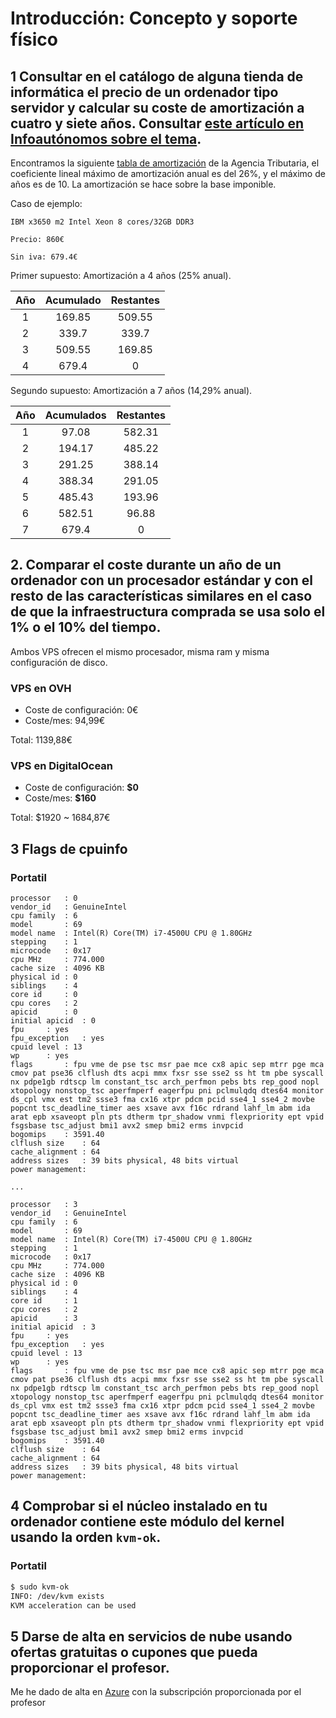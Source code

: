 # Introducción: Concepto y soporte físico

## 1 Consultar en el catálogo de alguna tienda de informática el precio de un ordenador tipo servidor y calcular su coste de amortización a cuatro y siete años. Consultar [este artículo en Infoautónomos sobre el tema](http://infoautonomos.eleconomista.es/consultas-a-la-comunidad/988/).

Encontramos la siguiente [tabla de amortización](https://www.agenciatributaria.es/AEAT.internet/Inicio/Ayuda/Manuales__Folletos_y_Videos/Manuales_practicos/_Ayuda_Folleto_Actividades_economicas/3__Impuesto_sobre_la_Renta_de_las_Personas_Fisicas/3_5_Estimacion_directa_simplificada/3_5_4__Tabla_de_amortizacion_simplificada/3_5_4__Tabla_de_amortizacion_simplificada.html) de la Agencia Tributaria, el coeficiente lineal máximo de amortización anual es del 26%, y el máximo de años es de 10. La amortización se hace sobre la base imponible.

Caso de ejemplo:

	IBM x3650 m2 Intel Xeon 8 cores/32GB DDR3
	
	Precio: 860€
	
	Sin iva: 679.4€



Primer supuesto: Amortización a 4 años (25% anual).

| Año  | Acumulado | Restantes |
| :--: | :-------: | :-------: |
|  1   |  169.85   |  509.55   |
|  2   |   339.7   |   339.7   |
|  3   |  509.55   |  169.85   |
|  4   |   679.4   |     0     |



Segundo supuesto: Amortización a 7 años (14,29% anual).

| Año  | Acumulados | Restantes |
| :--: | :--------: | :-------: |
|  1   |   97.08    |  582.31   |
|  2   |   194.17   |  485.22   |
|  3   |   291.25   |  388.14   |
|  4   |   388.34   |  291.05   |
|  5   |   485.43   |  193.96   |
|  6   |   582.51   |   96.88   |
|  7   |   679.4    |     0     |



## 2. Comparar el coste durante un año de un ordenador con un procesador estándar y con el resto de las características similares en el caso de que la infraestructura comprada se usa solo el 1% o el 10% del tiempo.

Ambos VPS ofrecen el mismo procesador, misma ram y misma configuración de disco.

### VPS en OVH

- Coste de configuración: 0€
- Coste/mes: 94,99€

Total: 1139,88€



### VPS en DigitalOcean

- Coste de configuración: **$0**
- Coste/mes: **$160**

Total: $1920 ~ 1684,87€

## 3 Flags de cpuinfo

### Portatil

```
processor   : 0
vendor_id   : GenuineIntel
cpu family  : 6
model       : 69
model name  : Intel(R) Core(TM) i7-4500U CPU @ 1.80GHz
stepping    : 1
microcode   : 0x17
cpu MHz     : 774.000
cache size  : 4096 KB
physical id : 0
siblings    : 4
core id     : 0
cpu cores   : 2
apicid      : 0
initial apicid  : 0
fpu     : yes
fpu_exception   : yes
cpuid level : 13
wp      : yes
flags       : fpu vme de pse tsc msr pae mce cx8 apic sep mtrr pge mca cmov pat pse36 clflush dts acpi mmx fxsr sse sse2 ss ht tm pbe syscall nx pdpe1gb rdtscp lm constant_tsc arch_perfmon pebs bts rep_good nopl xtopology nonstop_tsc aperfmperf eagerfpu pni pclmulqdq dtes64 monitor ds_cpl vmx est tm2 ssse3 fma cx16 xtpr pdcm pcid sse4_1 sse4_2 movbe popcnt tsc_deadline_timer aes xsave avx f16c rdrand lahf_lm abm ida arat epb xsaveopt pln pts dtherm tpr_shadow vnmi flexpriority ept vpid fsgsbase tsc_adjust bmi1 avx2 smep bmi2 erms invpcid
bogomips    : 3591.40
clflush size    : 64
cache_alignment : 64
address sizes   : 39 bits physical, 48 bits virtual
power management:

...

processor   : 3
vendor_id   : GenuineIntel
cpu family  : 6
model       : 69
model name  : Intel(R) Core(TM) i7-4500U CPU @ 1.80GHz
stepping    : 1
microcode   : 0x17
cpu MHz     : 774.000
cache size  : 4096 KB
physical id : 0
siblings    : 4
core id     : 1
cpu cores   : 2
apicid      : 3
initial apicid  : 3
fpu     : yes
fpu_exception   : yes
cpuid level : 13
wp      : yes
flags       : fpu vme de pse tsc msr pae mce cx8 apic sep mtrr pge mca cmov pat pse36 clflush dts acpi mmx fxsr sse sse2 ss ht tm pbe syscall nx pdpe1gb rdtscp lm constant_tsc arch_perfmon pebs bts rep_good nopl xtopology nonstop_tsc aperfmperf eagerfpu pni pclmulqdq dtes64 monitor ds_cpl vmx est tm2 ssse3 fma cx16 xtpr pdcm pcid sse4_1 sse4_2 movbe popcnt tsc_deadline_timer aes xsave avx f16c rdrand lahf_lm abm ida arat epb xsaveopt pln pts dtherm tpr_shadow vnmi flexpriority ept vpid fsgsbase tsc_adjust bmi1 avx2 smep bmi2 erms invpcid
bogomips    : 3591.40
clflush size    : 64
cache_alignment : 64
address sizes   : 39 bits physical, 48 bits virtual
power management:
```

## 4 Comprobar si el núcleo instalado en tu ordenador contiene este módulo del kernel usando la orden `kvm-ok`. 

### Portatil

```bash
$ sudo kvm-ok
INFO: /dev/kvm exists               
KVM acceleration can be used
```



## 5 Darse de alta en servicios de nube usando ofertas gratuitas o cupones que pueda proporcionar el profesor.

Me he dado de alta en [Azure](https://azure.microsoft.com/es-es/) con la subscripción proporcionada por el profesor

